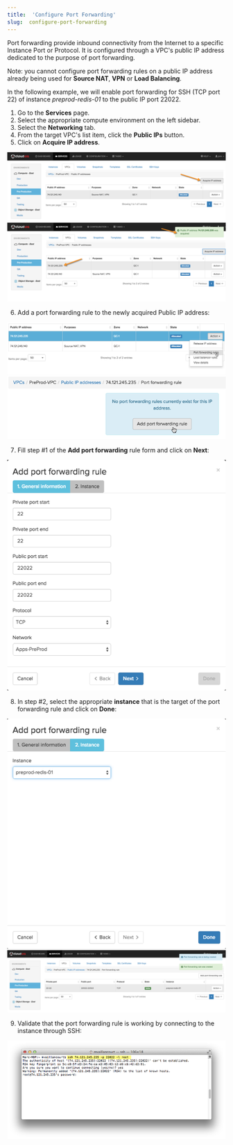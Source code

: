 ```yaml
---
title:  'Configure Port Forwarding'
slug:  configure-port-forwarding
---
```


Port forwarding provide inbound connectivity from the Internet to a specific Instance Port or Protocol. It is configured through a VPC's public IP address dedicated to the purpose of port forwarding.

Note: you cannot configure port forwarding rules on a public IP address already being used for **Source NAT**, **VPN** or **Load Balancing**.

In the following example, we will enable port forwarding for SSH (TCP port 22) of instance *preprod-redis-01* to the public IP port 22022.

1. Go to the **Services** page.
1. Select the appropriate compute environment on the left sidebar.
1. Select the **Networking** tab.
1. From the target VPC's list item, click the **Public IPs** button.
1. Click on **Acquire IP address**.

![Acquire IP address](/assets/config-port-fwd-1-en.jpeg)
![Address acquired](/assets/config-port-fwd-2-en.jpeg)

6. Add a port forwarding rule to the newly acquired Public IP address:

![Port forwarding rules](/assets/config-port-fwd-3-en.jpeg)
![Add port forwarding rule](/assets/config-port-fwd-4-en.jpeg)


7. Fill step #1 of the **Add port forwarding** rule form and click on **Next**:

![Adding rule, step 1](/assets/config-port-fwd-5-en.jpeg)

8. In step #2, select the appropriate **instance** that is the target of the port forwarding rule and click on **Done**:

![Adding rule, step 2](/assets/config-port-fwd-6-en.jpeg)
![Added rule](/assets/config-port-fwd-7-en.jpeg)

9. Validate that the port forwarding rule is working by connecting to the instance through SSH:

![Validate with SSH](/assets/config-port-fwd-9-en.jpeg)
